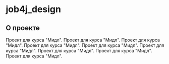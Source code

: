 # job4j_design

## О проекте

Проект для курса "Мидл".
Проект для курса "Мидл".
Проект для курса "Мидл".
Проект для курса "Мидл".
Проект для курса "Мидл".
Проект для курса "Мидл".
Проект для курса "Мидл".
Проект для курса "Мидл".
Проект для курса "Мидл".

